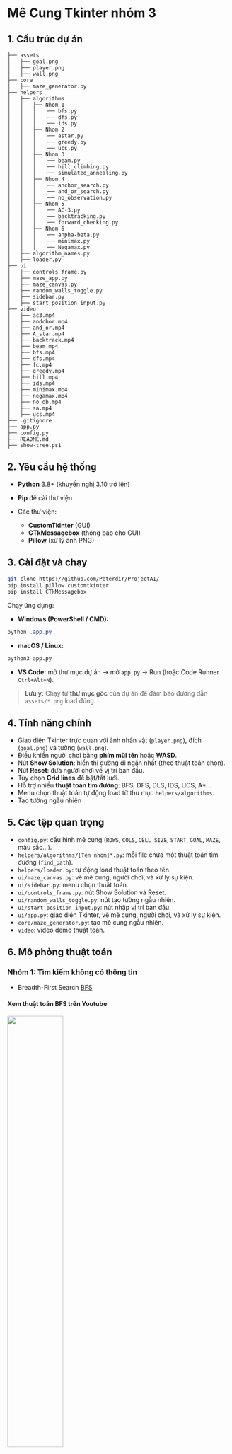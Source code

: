 # Mê Cung Tkinter nhóm 3
## 1. Cấu trúc dự án

```text
├── assets
│   ├── goal.png
│   ├── player.png
│   ├── wall.png
├── core
│   ├── maze_generator.py
├── helpers
│   ├── algorithms
│   │   ├── Nhom 1
│   │   │   ├── bfs.py
│   │   │   ├── dfs.py
│   │   │   ├── ids.py
│   │   ├── Nhom 2
│   │   │   ├── astar.py
│   │   │   ├── greedy.py
│   │   │   ├── ucs.py
│   │   ├── Nhom 3
│   │   │   ├── beam.py
│   │   │   ├── hill_climbing.py
│   │   │   ├── simulated_annealing.py
│   │   ├── Nhom 4
│   │   │   ├── anchor_search.py
│   │   │   ├── and_or_search.py
│   │   │   ├── no_observation.py
│   │   ├── Nhom 5
│   │   │   ├── AC-3.py
│   │   │   ├── backtracking.py
│   │   │   ├── forward_checking.py
│   │   ├── Nhom 6
│   │   │   ├── anpha-beta.py
│   │   │   ├── minimax.py
│   │   │   ├── Negamax.py
│   ├── algorithm_names.py
│   ├── loader.py
├── ui
│   ├── controls_frame.py
│   ├── maze_app.py
│   ├── maze_canvas.py
│   ├── random_walls_toggle.py
│   ├── sidebar.py
│   ├── start_position_input.py
├── video
│   ├── ac3.mp4
│   ├── andchor.mp4
│   ├── and_or.mp4
│   ├── A_star.mp4
│   ├── backtrack.mp4
│   ├── beam.mp4
│   ├── bfs.mp4
│   ├── dfs.mp4
│   ├── fc.mp4
│   ├── greedy.mp4
│   ├── hill.mp4
│   ├── ids.mp4
│   ├── minimax.mp4
│   ├── negamax.mp4
│   ├── no_ob.mp4
│   ├── sa.mp4
│   ├── ucs.mp4
├── .gitignore
├── app.py
├── config.py
├── README.md
├── show-tree.ps1
```

## 2. Yêu cầu hệ thống

* **Python** 3.8+ (khuyến nghị 3.10 trở lên)
* **Pip** để cài thư viện
* Các thư viện:

  * **CustomTkinter** (GUI)
  * **CTkMessagebox** (thông báo cho GUI)
  * **Pillow** (xử lý ảnh PNG)

## 3. Cài đặt và chạy

```bash
git clone https://github.com/Peterdir/ProjectAI/
pip install pillow customtkinter
pip install CTkMessagebox
```

Chạy ứng dụng:

* **Windows (PowerShell / CMD):**

```powershell
python .app.py
```

* **macOS / Linux:**

```bash
python3 app.py
```

* **VS Code:** mở thư mục dự án → mở `app.py` → Run (hoặc Code Runner `Ctrl+Alt+N`).

> **Lưu ý:** Chạy từ **thư mục gốc** của dự án để đảm bảo đường dẫn `assets/*.png` load đúng.

## 4. Tính năng chính

* Giao diện Tkinter trực quan với ảnh nhân vật (`player.png`), đích (`goal.png`) và tường (`wall.png`).
* Điều khiển người chơi bằng **phím mũi tên** hoặc **WASD**.
* Nút **Show Solution**: hiển thị đường đi ngắn nhất (theo thuật toán chọn).
* Nút **Reset**: đưa người chơi về vị trí ban đầu.
* Tùy chọn **Grid lines** để bật/tắt lưới.
* Hỗ trợ nhiều **thuật toán tìm đường**: BFS, DFS, DLS, IDS, UCS, A\*…
* Menu chọn thuật toán tự động load từ thư mục `helpers/algorithms`.
* Tạo tường ngẫu nhiên 
## 5. Các tệp quan trọng

* `config.py`: cấu hình mê cung (`ROWS`, `COLS`, `CELL_SIZE`, `START`, `GOAL`, `MAZE`, màu sắc…).
* `helpers/algorithms/[Tên nhóm]*.py`: mỗi file chứa một thuật toán tìm đường (`find_path`).
* `helpers/loader.py`: tự động load thuật toán theo tên.
* `ui/maze_canvas.py`: vẽ mê cung, người chơi, và xử lý sự kiện.
* `ui/sidebar.py`: menu chọn thuật toán.
* `ui/controls_frame.py`: nút Show Solution và Reset.
* `ui/random_walls_toggle.py`: nút tạo tường ngẫu nhiên.
* `ui/start_position_input.py`: nút nhập vị trí ban đầu.
* `ui/app.py`: giao diện Tkinter, vẽ mê cung, người chơi, và xử lý sự kiện.
* `core/maze_generator.py`: tạo mê cung ngẫu nhiên.
* `video`: video demo thuật toán.

## 6. Mô phỏng thuật toán

### Nhóm 1: Tìm kiếm không có thông tin
* Breadth-First Search [BFS](video/bfs.mp4)
#### Xem thuật toán BFS trên Youtube
[<img src="https://img.youtube.com/vi/lkdVm7dHHK0/maxresdefault.jpg" width="50%">](https://youtu.be/lkdVm7dHHK0)
* Depth-First Search [DFS](video/dfs.mp4)
#### Xem thuật toán DFS trên Youtube
[<img src="https://img.youtube.com/vi/a7o1QR4db7A/maxresdefault.jpg" width="50%">](https://youtu.be/a7o1QR4db7A)
* Iterative Deepening DFS [IDS](video/ids.mp4)
#### Xem thuật toán IDS trên Youtube
[<img src="./thumbnails/ids.jpg" width="50%">](https://youtu.be/y2_77J-UUF0)
### Nhóm 2: Tìm kiếm có thông tin
* Uniform Cost Search [UCS](video/ucs.mp4)
#### Xem thuật toán UCS trên Youtube
[<img src="https://img.youtube.com/vi/XQOEQzFJ0J8/maxresdefault.jpg" width="50%">](https://youtu.be/XQOEQzFJ0J8)
* Greedy Best-First Search [Greedy](video/greedy.mp4)
#### Xem thuật toán Greedy trên Youtube
[<img src="https://img.youtube.com/vi/5n4yFOvHwG8/maxresdefault.jpg" width="50%">](https://youtu.be/5n4yFOvHwG8)
* A* Search [A*](video/astar.mp4)
#### Xem thuật toán A* trên Youtube
[<img src="https://img.youtube.com/vi/-dSj1eJg3g8/maxresdefault.jpg" width="50%">](https://youtu.be/-dSj1eJg3g8)

### Nhóm 3: Tìm kiếm tối ưu hóa
* Beam Search [Beam](video/beam.mp4)
#### Xem thuật toán Beam trên Youtube
[<img src="https://img.youtube.com/vi/-YWgv18ILjM/maxresdefault.jpg" width="50%">](https://youtu.be/-YWgv18ILjM)
* Hill Climbing [Hill](video/hill.mp4)
#### Xem thuật toán Hill trên Youtube
[<img src="https://img.youtube.com/vi/tnEJdaJVpwg/maxresdefault.jpg" width="50%">](https://youtu.be/tnEJdaJVpwg)
* Simulated Annealing [Simulated](video/simulated.mp4)
#### Xem thuật toán Simulated trên Youtube
[<img src="https://img.youtube.com/vi/9q9sUCsdJUI/maxresdefault.jpg" width="50%">](https://youtu.be/9q9sUCsdJUI)

### Nhóm 4: Tìm kiếm dựa trên mức độ quan sát /xác định của môi trường
* Anchor Search [Anchor](video/anchor.mp4)
#### Xem thuật toán Anchor trên Youtube
[<img src="https://img.youtube.com/vi/Edh7FfOdwbY/maxresdefault.jpg" width="50%">](https://youtu.be/Edh7FfOdwbY)
* AND-OR Search [AND-OR](video/and_or.mp4)
#### Xem thuật toán AND-OR trên Youtube
[<img src="https://img.youtube.com/vi/bCGtLPW-qgU/maxresdefault.jpg" width="50%">](https://youtu.be/bCGtLPW-qgU)
* No Observation [No-Observation](video/no_ob.mp4)
#### Xem thuật toán No Observation trên Youtube
[<img src="https://img.youtube.com/vi/UEIL9LKo8g8/maxresdefault.jpg" width="50%">](https://youtu.be/UEIL9LKo8g8)

### Nhóm 5: Tìm kiếm dựa trên thông tin ràng buộc
* AC-3 [AC-3](video/ac3.mp4)
#### Xem thuật toán AC-3 trên Youtube
[<img src="https://img.youtube.com/vi/Rde7wIof2kk/maxresdefault.jpg" width="50%">](https://youtu.be/Rde7wIof2kk)
* Backtracking [Backtracking](video/backtrack.mp4)
#### Xem thuật toán Backtracking trên Youtube
[<img src="https://img.youtube.com/vi/rcbGf-vI-F4/maxresdefault.jpg" width="50%">](https://youtu.be/rcbGf-vI-F4)
* Forward Checking [Forward Checking](video/fc.mp4)
#### Xem thuật toán Forward Checking trên Youtube
[<img src="https://img.youtube.com/vi/8yG5f7ZGfk8/maxresdefault.jpg" width="50%">](https://youtu.be/8yG5f7ZGfk8)

### Nhóm 6: Tìm kiếm đối kháng
* Alpha-Beta Pruning [Alpha-Beta](video/anpha-beta.mp4)
* Minimax [Minimax](video/minimax.mp4)
* Negamax [Negamax](video/negamax.mp4)


## 7 Mô tả giao diện

### Mô tả chính

Bắt đầu với giao diện chính `app.py` khi chạy nó sẽ có giao diện như này
![image](./image/image_load.png)
Ở đây nhân vật chính sẽ ở ô bắt đầu của mê cung (ở góc trên bên trái ) và 1 đích đến (ở góc dưới bên phải)
Có thể điều chỉnh tọa độ nhân vật bằng cách click chuột vào ô trên giao diện (đảm bảo các ô phải nằm trên mê cung)
hoặc có thể nhập tọa độ thủ công với nút **Đặt vị trí bắt đầu** nhân vật sẽ di chuyển đến ô đó

Ở trên giao diện có các nút tương tác:
- **[Nhóm thuật toán và thuật toán]** chẳng hạn như **Nhom 1 → Breadth-First Search**, được phép nhấn vào nút **OptionMenu** này để chọn các nhóm thuật toán khác
- **[Grid lines]** Nhấn vào nút button này để bật/tắt lưới trên mê cung (sẽ thấy được mê cung 1 cách trực quan)
- **[Show Solution]** Nhấn vào nút button này để hiện thị đường đi theo thuật toán đã chọn
- **[Reset]** Nhấn vào nút button này để reset lại mê cung
- **[Random Mê Cung]** Nhấn vào nút button này để tạo mê cung ngẫu nhiên theo kích thước đã được setting sẵn (mặc định là mê cung có kích thước `21x31`)
- Chỉnh kích thước mê cung bằng cách nhấn vào **OptionMenu** mặc định `21x31` (Các kích thước khác `10x10`, `15x15`)
- Toggle **Thêm tường ngẫu nhiên khi di chuyển**: Tạo tường trong mê cung làm khó thuật toán
- Hai bảng nhỏ :
  - **Chỉ số thuật toán**: Những chỉ số chính của thuật toán chẳng hạn như **Steps** (Số bước đi), **Visited** (Số ô đã thăm), **Time** (Thời gian thực hiện thuật toán),...
  - **Lịch sử Seed**: Lịch sử các seed đã được tạo ra (Tương tác thực trên Seed để thay đổi mê cung)

### Các thông báo phát sinh

<table>
  <tr><td><b>Không thể thoát thuật toán khi đang chạy</b></td><td><img src="./image/cannot_exit.png" width="250"></td></tr>
  <tr><td><b>Hoàn thành thuật toán</b></td><td><img src="./image/complete.png" width="250"></td></tr>
  <tr><td><b>Không tìm thấy đường đi</b></td><td><img src="./image/not_found.png" width="250"></td></tr>
  <tr><td><b>Xác nhận thoát app</b></td><td><img src="./image/comfirm_exit.png" width="250"></td></tr>
</table>



---

## Liên hệ

Nếu có thắc mắc về code, bạn có thể liên hệ nhóm chúng tôi qua:

### Thành viên nhóm

#### 1. Đặng Minh Tài
<p align="center">
  <a href="mailto:dmt826321@gmail.com"><img src="https://img.shields.io/badge/Gmail-D14836?logo=gmail&logoColor=white&style=for-the-badge"/></a>
  <a href="https://facebook.com/tamidanopro"><img src="https://img.shields.io/badge/Facebook-1877F2?logo=facebook&logoColor=white&style=for-the-badge"/></a>
  <a href="https://github.com/dangminhtai"><img src="https://img.shields.io/badge/GitHub-181717?logo=github&logoColor=white&style=for-the-badge"/></a>
</p>

#### 2. Trần Minh Trọng Nhân
<p align="center">
  <a href="mailto:tranminhtrongnhan22072005@gmail.com"><img src="https://img.shields.io/badge/Gmail-D14836?logo=gmail&logoColor=white&style=for-the-badge"/></a>
  <a href="facebook.com/tran.nhan.407057"><img src="https://img.shields.io/badge/Facebook-1877F2?logo=facebook&logoColor=white&style=for-the-badge"/></a>
  <a href="https://github.com/sibula227"><img src="https://img.shields.io/badge/GitHub-181717?logo=github&logoColor=white&style=for-the-badge"/></a>
</p>

#### 3. Lâm Khánh Duy
<p align="center">
  <a href="mailto:lamkhanhduy123kg@gmail.com"><img src="https://img.shields.io/badge/Gmail-D14836?logo=gmail&logoColor=white&style=for-the-badge"/></a>
  <a href="https://www.facebook.com/duy.lamkhanh.399"><img src="https://img.shields.io/badge/Facebook-1877F2?logo=facebook&logoColor=white&style=for-the-badge"/></a>
  <a href="https://github.com/Peterdir"><img src="https://img.shields.io/badge/GitHub-181717?logo=github&logoColor=white&style=for-the-badge"/></a>
</p>

> Thả 1 star ⭐ nếu cảm thấy dự án này hữu ích nhé!

